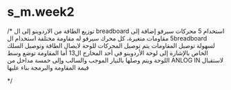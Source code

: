 # s_m.week2
/*
توزيع الطاقة من الاردوينو إلى ال breadboard
استخدام 5 محركات سيرفو إضافة إلى 5 مقاومات متغيرة، كل محرك سيرفو له مقاومة مختلفة
استخدام الbreadboard لسهولة توصيل المقاومات
يتم توصيل المحركات للوحة لايصال الطاقة وتوصيل السلك الخاص بالإشارة إلى لوحة الأردوينو في أحد المخارج ال13
أما المقاومة توضع وسط اللوحة ويتم وصلها بالتيار الموجب والسالب وإلى خمسة مداخل من ANLOG IN لاستقبال قيمة المقاومة والبرمجة بناء عليها

*/
